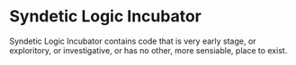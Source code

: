 Syndetic Logic Incubator
=============

Syndetic Logic Incubator contains code that is very early stage, or
exploritory, or investigative, or has no other, more sensiable, place
to exist.



